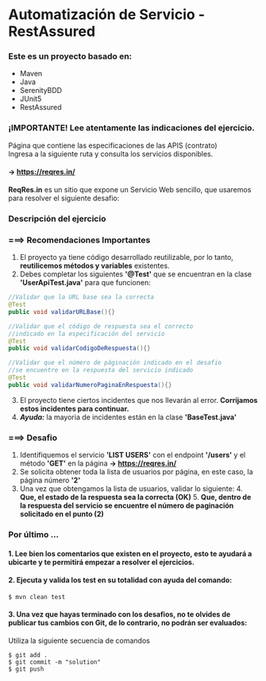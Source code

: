 # Automatización de Servicio - RestAssured

### Este es un proyecto basado en:

- Maven
- Java
- SerenityBDD
- JUnit5
- RestAssured

### ¡IMPORTANTE! Lee atentamente las indicaciones del ejercicio.

Página que contiene las especificaciones de las APIS (contrato)<br>
Ingresa a la siguiente ruta y consulta los servicios disponibles.<br>

#### -> https://reqres.in/

**ReqRes.in** es un sitio que expone un Servicio Web sencillo, que usaremos para resolver el siguiente desafio:

### Descripción del ejercicio

### ===> Recomendaciones Importantes

1. El proyecto ya tiene código desarrollado reutilizable, por lo tanto, **reutilicemos métodos y variables** existentes.
2. Debes completar los siguientes **'@Test'** que se encuentran en la clase **'UserApiTest.java'** para que funcionen:

```java
//Validar que la URL base sea la correcta
@Test
public void validarURLBase(){}

//Validar que el código de respuesta sea el correcto
//indicado en la especificación del servicio
@Test
public void validarCodigoDeRespuesta(){}

//Validar que el número de páginación indicado en el desafio
//se encuentre en la respuesta del servicio indicado
@Test
public void validarNumeroPaginaEnRespuesta(){}
```

3. El proyecto tiene ciertos incidentes que nos llevarán al error. **Corrijamos estos incidentes para continuar.**
4. **_Ayuda:_** la mayoria de incidentes están en la clase **'BaseTest.java'**


### ===> Desafio

1. Identifiquemos el servicio **'LIST USERS'** con el endpoint **'/users'** y el método **'GET'** en la página **-> https://reqres.in/**
2. Se solicita obtener toda la lista de usuarios por página, en este caso, la página número **'2'**
3. Una vez que obtengamos la lista de usuarios, validar lo siguiente:
    4. **Que, el estado de la respuesta sea la correcta (OK)**
    5. **Que, dentro de la respuesta del servicio se encuentre el número de paginación solicitado en el punto (2)**


### Por último ...

#### 1. Lee bien los comentarios que existen en el proyecto, esto te ayudará a ubicarte y te permitirá empezar a resolver el ejercicios.
#### 2. Ejecuta y valida los test en su totalidad con ayuda del comando:

```
$ mvn clean test
```

#### 3. Una vez que hayas terminado con los desafios, no te olvides de publicar tus cambios con Git, de lo contrario, no podrán ser evaluados:<br>
Utiliza la siguiente secuencia de comandos
```
$ git add .
$ git commit -m "solution"
$ git push
```


